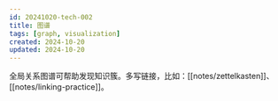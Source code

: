 ```yaml
---
id: 20241020-tech-002
title: 图谱
tags: [graph, visualization]
created: 2024-10-20
updated: 2024-10-20
---
```


全局关系图谱可帮助发现知识簇。多写链接，比如：[[notes/zettelkasten]]、[[notes/linking-practice]]。
